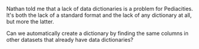 Nathan told me that a lack of data dictionaries is a problem
for Pediacities. It's both the lack of a standard format and
the lack of any dictionary at all, but more the latter.

Can we automatically create a dictionary by finding the same
columns in other datasets that already have data dictionaries?
